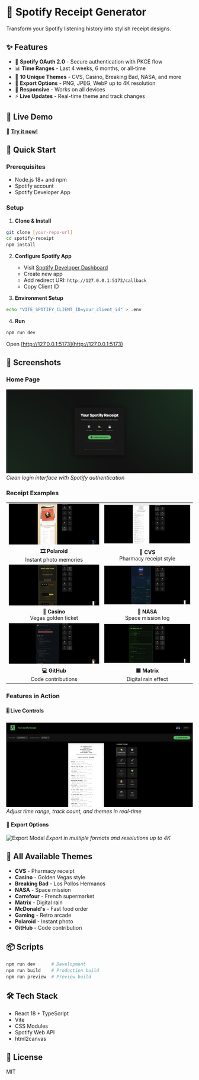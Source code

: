 # 🎵 Spotify Receipt Generator

Transform your Spotify listening history into stylish receipt designs.

## ✨ Features

- 🔐 **Spotify OAuth 2.0** - Secure authentication with PKCE flow
- 📊 **Time Ranges** - Last 4 weeks, 6 months, or all-time
- 🎨 **10 Unique Themes** - CVS, Casino, Breaking Bad, NASA, and more
- 📸 **Export Options** - PNG, JPEG, WebP up to 4K resolution
- 📱 **Responsive** - Works on all devices
- ⚡ **Live Updates** - Real-time theme and track changes

## 🎯 Live Demo

🔗 **[Try it now!](https://spotify-receipt-som.vercel.app/)**

## 🚀 Quick Start

### Prerequisites
- Node.js 18+ and npm
- Spotify account
- Spotify Developer App

### Setup

1. **Clone & Install**
```bash
git clone [your-repo-url]
cd spotify-receipt
npm install
```

2. **Configure Spotify App**

   - Visit [Spotify Developer Dashboard](https://developer.spotify.com/dashboard)
   - Create new app
   - Add redirect URI: `http://127.0.0.1:5173/callback`
   - Copy Client ID

3. **Environment Setup**
```bash
echo "VITE_SPOTIFY_CLIENT_ID=your_client_id" > .env
```

4. **Run**
```bash
npm run dev
```
Open [http://127.0.0.1:5173](http://127.0.0.1:5173)

## 📸 Screenshots

### Home Page
![Home Page](screenshots/home-login-page.png)
*Clean login interface with Spotify authentication*

### Receipt Examples

<table>
  <tr>
    <td><img src="screenshots/polaroid-instant-photos.png" alt="Polaroid Theme" width="500"/></td>
    <td><img src="screenshots/cvs-pharmacy-receipt.png" alt="CVS Theme" width="500"/></td>
  </tr>
  <tr>
    <td align="center"><b>🎞️ Polaroid</b><br>Instant photo memories</td>
    <td align="center"><b>💊 CVS</b><br>Pharmacy receipt style</td>
  </tr>
  <tr>
    <td><img src="screenshots/casino-golden-ticket.png" alt="Casino Theme" width="500"/></td>
    <td><img src="screenshots/nasa-mission-log.png" alt="NASA Theme" width="500"/></td>
  </tr>
  <tr>
    <td align="center"><b>🎰 Casino</b><br>Vegas golden ticket</td>
    <td align="center"><b>🚀 NASA</b><br>Space mission log</td>
  </tr>
  <tr>
    <td><img src="screenshots/github-contributions.png" alt="GitHub Theme" width="500"/></td>
    <td><img src="screenshots/matrix-digital-rain.png" alt="Matrix Theme" width="500"/></td>
  </tr>
  <tr>
    <td align="center"><b>💻 GitHub</b><br>Code contributions</td>
    <td align="center"><b>🟩 Matrix</b><br>Digital rain effect</td>
  </tr>
</table>

### Features in Action

#### 🎚️ Live Controls
![Controls](screenshots/control-panel.png)
*Adjust time range, track count, and themes in real-time*

#### 💾 Export Options
![Export Modal](screenshots/export-options-modal.png)
*Export in multiple formats and resolutions up to 4K*

## 🎨 All Available Themes

- **CVS** - Pharmacy receipt
- **Casino** - Golden Vegas style
- **Breaking Bad** - Los Pollos Hermanos
- **NASA** - Space mission
- **Carrefour** - French supermarket
- **Matrix** - Digital rain
- **McDonald's** - Fast food order
- **Gaming** - Retro arcade
- **Polaroid** - Instant photo
- **GitHub** - Code contribution

## 📦 Scripts

```bash
npm run dev      # Development
npm run build    # Production build
npm run preview  # Preview build
```

## 🛠️ Tech Stack

- React 18 + TypeScript
- Vite
- CSS Modules
- Spotify Web API
- html2canvas




## 📄 License

MIT